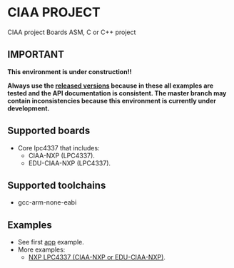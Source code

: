 # CIAA PROJECT

CIAA project Boards ASM, C or C++ project 

## IMPORTANT

**This environment is under construction!!**

**Always use the [released versions](../../releases) because in these all examples are tested and the API documentation is consistent. The master branch may contain inconsistencies because this environment is currently under development.**

## Supported boards
- Core lpc4337 that includes:
    - CIAA-NXP (LPC4337).
    - EDU-CIAA-NXP (LPC4337).

## Supported toolchains
- gcc-arm-none-eabi

## Examples
- See first [app](/app) example.
- More examples:
    - [NXP LPC4337 (CIAA-NXP or EDU-CIAA-NXP)](../ciaa_lpc4337_examples).